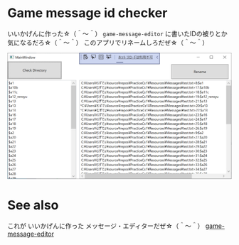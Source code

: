 # Game message id checker

いいかげんに作った☆（＾～＾） `game-message-editor` に書いたIDの被りとか気になるだろ☆（＾～＾） このアプリでリネームしろだぜ☆（＾～＾）

![screen-shot-1.png](./product/doc/img/screen-shot-1.png)

# See also

これが いいかげんに作った メッセージ・エディターだぜ☆（＾～＾）
[game-message-editor](https://github.com/muzudho/game-message-editor)
